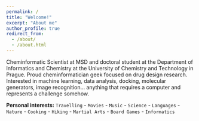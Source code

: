 ```yaml
---
permalink: /
title: "Welcome!"
excerpt: "About me"
author_profile: true
redirect_from: 
  - /about/
  - /about.html
---
```


Cheminformatic Scientist at MSD and doctoral student at the Department of Informatics and Chemistry at the University of Chemistry and Technology in Prague. Proud cheminformatician geek focused on drug design research. Interested in machine learning, data analysis, docking, molecular generators, image recognition... anything that requires a computer and represents a challenge somehow.




**Personal interests:** `Travelling` - `Movies` - `Music` - `Science` - `Languages` - `Nature` - `Cooking` - `Hiking` - `Martial Arts` - `Board Games` - `Informatics` 

